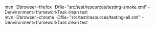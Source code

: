 mvn -Dbrowser=firefox -Dfile="src/test/resources/testing-smoke.xml" -Denvironment=frameworkTask clean test  
mvn -Dbrowser=chrome -Dfile="src/test/resources/testing-all.xml" -Denvironment=frameworkTask clean test 